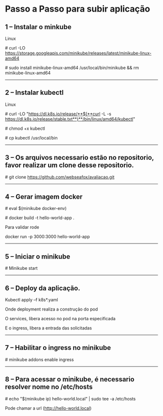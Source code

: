 # Passo a Passo para subir aplicação 

## 1 – Instalar o minkube 

Linux 

\# curl -LO https://storage.googleapis.com/minikube/releases/latest/minikube-linux-amd64

\# sudo install minikube-linux-amd64 /usr/local/bin/minikube && rm minikube-linux-amd64

--------------------------------------------------------------------------------------------

## 2 – Instalar kubectl 

Linux

\# curl -LO "https://dl.k8s.io/release/**$(**curl -L -s https://dl.k8s.io/release/stable.txt**)**/bin/linux/amd64/kubectl"

\# chmod +x kubectl

\# cp kubectl /usr/local/bin

--------------------------------------------------------------------------------------------

## 3 – Os arquivos necessario estão no repositorio, favor realizar um clone desse repositorio.

\# git clone https://github.com/webseafox/avaliacao.git

--------------------------------------------------------------------------------------------

## 4 – Gerar imagem docker 

\# eval $(minikube docker-env)

\# docker build -t hello-world-app .

Para validar rode 

docker run -p 3000:3000 hello-world-app

--------------------------------------------------------------------------------------------

## 5 – Iniciar o minikube

\# Minikube start 

--------------------------------------------------------------------------------------------

## 6 – Deploy da aplicação.

Kubectl apply –f k8s\*.yaml

Onde deployment realiza a construção do pod 

O services, libera acesso no pod na porta especificada 

E o ingress, libera a entrada das solicitadas

--------------------------------------------------------------------------------------------

## 7 – Habilitar o ingress no minikube

\# minikube addons enable ingress

--------------------------------------------------------------------------------------------

## 8 – Para acessar o minikube, é necessario resolver nome no /etc/hosts

\# echo "$(minikube ip) hello-world.local" | sudo tee -a /etc/hosts

Pode chamar a url (http://hello-world.local)


